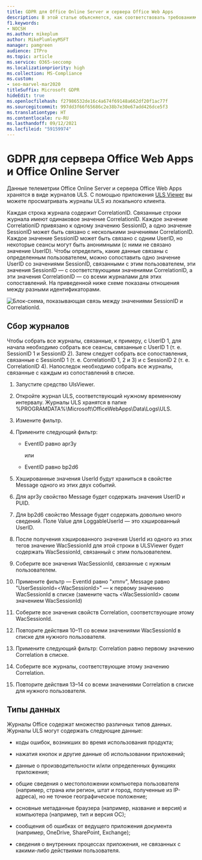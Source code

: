 ```yaml
---
title: GDPR для Office Online Server и сервера Office Web Apps
description: В этой статье объясняется, как соответствовать требованиям GDPR для Office Online Server и сервера Office Web Apps.
f1.keywords:
- NOCSH
ms.author: mikeplum
author: MikePlumleyMSFT
manager: pamgreen
audience: ITPro
ms.topic: article
ms.service: O365-seccomp
ms.localizationpriority: high
ms.collection: MS-Compliance
ms.custom:
- seo-marvel-mar2020
titleSuffix: Microsoft GDPR
hideEdit: true
ms.openlocfilehash: f27986532de16c4a674f69148a662df20f1ac77f
ms.sourcegitcommit: 997dd3f66f65686c2e38b7e30e67add426dce5f3
ms.translationtype: HT
ms.contentlocale: ru-RU
ms.lasthandoff: 09/12/2021
ms.locfileid: "59159974"
---
```

# <a name="gdpr-for-office-web-apps-server-and-office-online-server"></a>GDPR для сервера Office Web Apps и Office Online Server

Данные телеметрии Office Online Server и сервера Office Web Apps хранятся в виде журналов ULS. С помощью приложения [ULS Viewer](https://www.microsoft.com/download/details.aspx?id=44020) вы можете просматривать журналы ULS из локального клиента.

Каждая строка журнала содержит CorrelationID. Связанные строки журнала имеют одинаковое значение CorrelationID. Каждое значение CorrelationID привязано к одному значению SessionID, а одно значение SessionID может быть связано с несколькими значениями CorrelationID. Каждое значение SessionID может быть связано с одним UserID, но некоторые сеансы могут быть анонимными (с ними не связано значение UserID). Чтобы определить, какие данные связаны с определенным пользователем, можно сопоставить одно значение UserID со значениями SessionID, связанными с этим пользователем, эти значения SessionID — с соответствующими значениями CorrelationID, а эти значения CorrelationID — со всеми журналами для этих сопоставлений. На приведенной ниже схеме показаны отношения между разными идентификаторами.

![Блок-схема, показывающая связь между значениями SessionID и CorrelationId.](../media/gdpr-for-office-online-server-image1.jpg)

## <a name="gathering-logs"></a>Сбор журналов

Чтобы собрать все журналы, связанные, к примеру, с UserID 1, для начала необходимо собрать все сеансы, связанные с UserID 1 (т. е. SessionID 1 и SessionID 2). Затем следует собрать все сопоставления, связанные с SessionID 1 (т. е. CorrelationID 1, 2 и 3) и с SessionID 2 (т. е. CorrelationID 4). Напоследок необходимо собрать все журналы, связанные с каждым из сопоставлений в списке.

1. Запустите средство UlsViewer.

2. Откройте журнал ULS, соответствующий нужному временному интервалу. Журналы ULS хранятся в папке %PROGRAMDATA%\\Microsoft\\OfficeWebApps\\Data\\Logs\\ULS.

3. Измените фильтр.

4. Примените следующий фильтр:

    - EventID равно apr3y

      или

    - EventID равно bp2d6

5. Хэшированные значения UserId будут храниться в свойстве Message одного из этих двух событий.

6. Для apr3y свойство Message будет содержать значения UserID и PUID.

7. Для bp2d6 свойство Message будет содержать довольно много сведений. Поле Value для LoggableUserId — это хэшированный UserID.

8. После получения хэшированного значения UserId из одного из этих тегов значение WacSessionId для этой строки в ULSViewer будет содержать WacSessionId, связанный с этим пользователем.

9. Соберите все значения WacSessionId, связанные с нужным пользователем.

10. Примените фильтр — EventId равно "xmnv", Message равно "UserSessionId=\<WacSessionId\>" — к первому значению WacSessionId в списке (замените часть \<WacSessionId\> своим значением WacSessionId)

11. Соберите все значения свойств Correlation, соответствующие этому WacSessionId.

12. Повторите действия 10–11 со всеми значениями WacSessionId в списке для нужного пользователя.

13. Примените следующий фильтр: Correlation равно первому значению Correlation в списке.

14. Соберите все журналы, соответствующие этому значению Correlation.

15. Повторите действия 13–14 со всеми значениями Correlation в списке для нужного пользователя.

## <a name="types-of-data"></a>Типы данных

Журналы Office содержат множество различных типов данных. Журналы ULS могут содержать следующие данные:

- коды ошибок, возникших во время использования продукта;

- нажатия кнопок и другие данные об использовании приложений;

- данные о производительности и/или определенных функциях приложения;

- общие сведения о местоположении компьютера пользователя (например, страна или регион, штат и город, полученные из IP-адреса), но не точное географическое положение;

- основные метаданные браузера (например, название и версия) и компьютера (например, тип и версия ОС);

- сообщения об ошибках от ведущего приложения документа (например, OneDrive, SharePoint, Exchange);

- сведения о внутренних процессах приложения, не связанных с какими-либо действиями пользователя.
